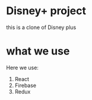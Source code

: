 # Disney+ project

this is a clone of Disney plus

# what we use

Here we use:

1. React
2. Firebase
3. Redux
